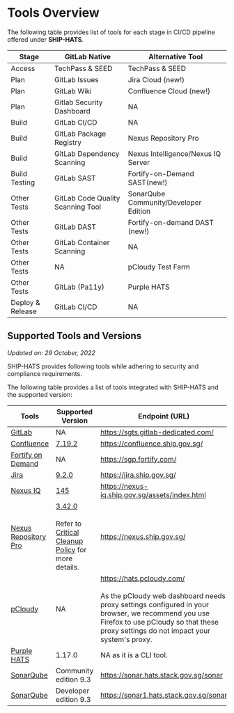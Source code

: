 # Tools Overview

The following table provides list of tools for each stage in CI/CD pipeline offered under **SHIP-HATS**. 

|Stage|GitLab Native|Alternative Tool|
|---|---|---|
|Access|TechPass & SEED|TechPass & SEED|
|Plan|GitLab Issues|Jira Cloud (new!)	
|Plan|GitLab Wiki| Confluence Cloud (new!)	
|Plan|Gitlab Security Dashboard|NA|	
|Build|GitLab CI/CD|NA|
|Build|GitLab Package Registry|Nexus Repository Pro|
|Build|GitLab Dependency Scanning|Nexus Intelligence/Nexus IQ Server|
|Build Testing|GitLab SAST|Fortify-on-Demand SAST(new!)
|Other Tests|GitLab Code Quality Scanning Tool |SonarQube Community/Developer Edition
|Other Tests|GitLab DAST|Fortify-on-demand DAST (new!)
|Other Tests|GitLab Container Scanning|NA
|Other Tests|NA|pCloudy Test Farm
|Other Tests|GitLab (Pa11y)|Purple HATS
|Deploy & Release|GitLab CI/CD|NA|

## Supported Tools and Versions

*Updated on: 29 October, 2022*

SHIP-HATS provides following tools while adhering to security and compliance requirements.  

The following table provides a list of tools integrated with SHIP-HATS and the supported version:

|Tools |  Supported Version | Endpoint (URL) |
| --- | --- | --- |
|[GitLab](gitlab/gitlab-overview)|NA|https://sgts.gitlab-dedicated.com/
|[Confluence](confluence/confluence-overview)|[7.19.2](https://confluence.atlassian.com/doc/confluence-7-19-release-notes-1141976784.html)|https://confluence.ship.gov.sg/|
|[Fortify on Demand](fod-overview)|NA|https://sgp.fortify.com/
|[Jira](jira/jira-overview.md) |[9.2.0](https://confluence.atlassian.com/jirasoftware/jira-software-9-2-x-release-notes-1163763245.html) |https://jira.ship.gov.sg/|
|[Nexus IQ](nexus-iq/nexus-iq-overview) |[145](https://help.sonatype.com/iqserver/product-information/release-notes)  | https://nexus-iq.ship.gov.sg/assets/index.html |
|[Nexus Repository Pro](nexus-repository/nexus-repository-overview) |  [3.42.0](https://help.sonatype.com/repomanager3/product-information/release-notes/2022-release-notes/nexus-repository-3.42.0-release-notes)<br><br>Refer to [Critical Cleanup Policy](https://help.sonatype.com/repomanager3/product-information/critical-cleanup-policy-bug-advisory) for more details. | https://nexus.ship.gov.sg/|
|[pCloudy](pcloudy/pcloudy-overview) | NA | https://hats.pcloudy.com/ <br><br> As the pCloudy web dashboard needs proxy settings configured in your browser, we recommend you use Firefox to use pCloudy so that these proxy settings do not impact your system&#39;s proxy.|
|[Purple HATS](purple-hats/purple-hats-overview) | 1.17.0  | NA as it is a CLI tool. |
|[SonarQube](sonarqube/sonarqube-overview) |Community edition 9.3  | https://sonar.hats.stack.gov.sg/sonar|
|[SonarQube](sonarqube/sonarqube-overview) |Developer edition 9.3 | https://sonar1.hats.stack.gov.sg/sonar|
